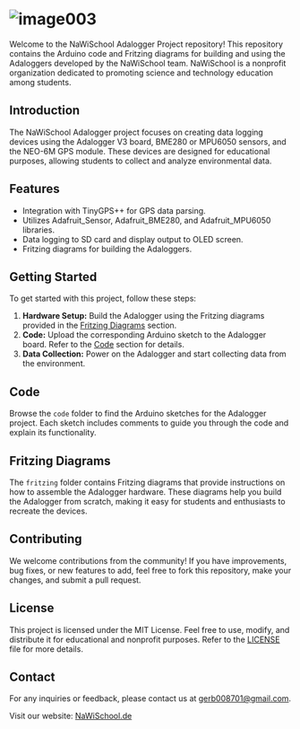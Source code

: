 # ![image003](https://github.com/T-N-S/NaWiSchool/assets/66968256/146b9d94-1547-4fd5-a564-3c854398f0c2)

Welcome to the NaWiSchool Adalogger Project repository! This repository contains the Arduino code and Fritzing diagrams for building and using the Adaloggers developed by the NaWiSchool team. NaWiSchool is a nonprofit organization dedicated to promoting science and technology education among students.

## Introduction

The NaWiSchool Adalogger project focuses on creating data logging devices using the Adalogger V3 board, BME280 or MPU6050 sensors, and the NEO-6M GPS module. These devices are designed for educational purposes, allowing students to collect and analyze environmental data.

## Features

- Integration with TinyGPS++ for GPS data parsing.
- Utilizes Adafruit_Sensor, Adafruit_BME280, and Adafruit_MPU6050 libraries.
- Data logging to SD card and display output to OLED screen.
- Fritzing diagrams for building the Adaloggers.

## Getting Started

To get started with this project, follow these steps:

1. **Hardware Setup:** Build the Adalogger using the Fritzing diagrams provided in the [Fritzing Diagrams](#fritzing-diagrams) section.
2. **Code:** Upload the corresponding Arduino sketch to the Adalogger board. Refer to the [Code](#code) section for details.
3. **Data Collection:** Power on the Adalogger and start collecting data from the environment.

## Code

Browse the `code` folder to find the Arduino sketches for the Adalogger project. Each sketch includes comments to guide you through the code and explain its functionality.

## Fritzing Diagrams

The `fritzing` folder contains Fritzing diagrams that provide instructions on how to assemble the Adalogger hardware. These diagrams help you build the Adalogger from scratch, making it easy for students and enthusiasts to recreate the devices.

## Contributing

We welcome contributions from the community! If you have improvements, bug fixes, or new features to add, feel free to fork this repository, make your changes, and submit a pull request.

## License

This project is licensed under the MIT License. Feel free to use, modify, and distribute it for educational and nonprofit purposes. Refer to the [LICENSE](LICENSE) file for more details.

## Contact

For any inquiries or feedback, please contact us at [gerb008701@gmail.com](mailto:gerb008701@gmail.com).

Visit our website: [NaWiSchool.de](https://www.nawischool.de/)
